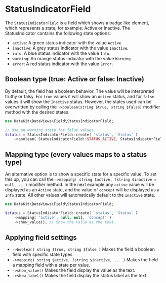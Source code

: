 # StatusIndicatorField

The `StatusIndicatorField` is a field which shows a badge like element, which represents a state, for example: Active or
Inactive. The StatusIndicator contains the following state options:

- `active`: A green status indicator with the value `Active`.
- `inactive`: A grey status indicator with the value `Inactive`.
- `info`: A blue status indicator with the value `Info`.
- `warning`: An orange status indicator with the value `Warning`.
- `error`: A red status indicator with the value `Error`.

## Boolean type (true: Active or false: Inactive)

By default, the field has a boolean behavior. The value will be interpreted truthy or falsy. For `true` values it will
show an `Active` status, and for `false` values it will show the `Inactive` status. However, the states used can be
overwritten by calling the `->boolean(string $true, string $false)` modifier method with the desired states.

```php
use DataKit\DataViews\Field\StatusIndicatorField;

// Use an warning state for falsy values.
$status = StatusIndicatorField::create( 'status', 'Status' )
    ->boolean( StatusIndicatorField::STATUS_ACTIVE, StatusIndicatorField::STATUS_WARNING );
```

## Mapping type (every values maps to a status type)

An alternative option is to show a specific state for a specific value. To set this up, you can call the
`->mapping( string $active, ?string $inactive = null, ...)` modifier method. In the next example any `active` value will
be displayed as an `Active` state, and the value of `concept` will be displayed as a `Info` state. All other values
will automatically default to the `Inactive` state.

```php
use DataKit\DataViews\Field\StatusIndicatorField;

$status = StatusIndicatorField::create( 'status', 'Status' )
    ->mapping( 'active', null, null, 'concept' )
    ->show_value(); // Show the value as the text.
```

## Applying field settings

- `->boolean( string $true, string $false )` Makes the field a boolean field with specific state types.
- `->mapping( string $active, ?string $inactive, ... )` Makes the field a mapping field with a state per value.
- `->show_value()` Makes the field display the value as the text.
- `->show_label()` Makes the field display the status label as the text.

